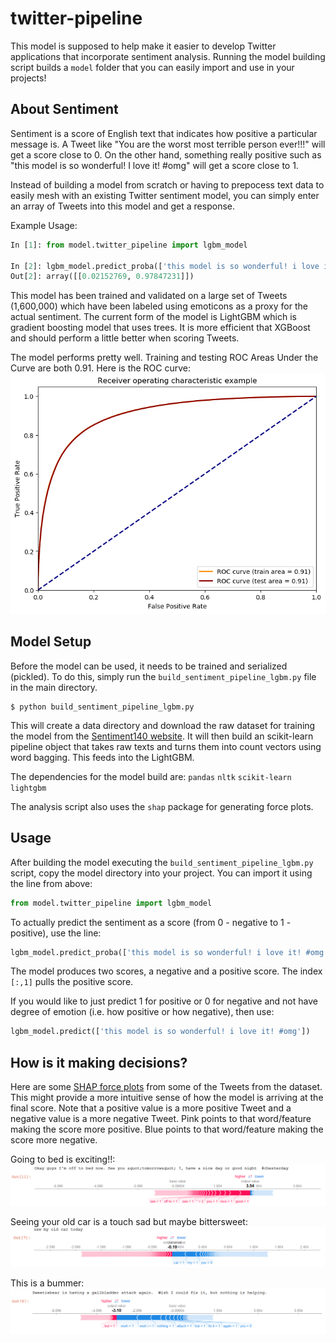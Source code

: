 # twitter-pipeline
This model is supposed to help make it easier to develop Twitter applications that incorporate sentiment analysis. Running the model building script builds a `model` folder that you can easily import and use in your projects!

## About Sentiment
Sentiment is a score of English text that indicates how positive a particular message is. A Tweet like "You are the worst most terrible person ever!!!" will get a score close to 0. On the other hand, something really positive such as "this model is so wonderful! I love it! #omg" will get a score close to 1. 

Instead of building a model from scratch or having to prepocess text data to easily mesh with an existing Twitter sentiment model, you can simply enter an array of Tweets into this model and get a response.

Example Usage:
```python
In [1]: from model.twitter_pipeline import lgbm_model

In [2]: lgbm_model.predict_proba(['this model is so wonderful! i love it! #omg'])
Out[2]: array([[0.02152769, 0.97847231]])
```

This model has been trained and validated on a large set of Tweets (1,600,000) which have been labeled using emoticons as a proxy for the actual sentiment. The current form of the model is LightGBM which is gradient boosting model that uses trees. It is more efficient that XGBoost and should perform a little better when scoring Tweets.

The model performs pretty well. Training and testing ROC Areas Under the Curve are both 0.91. Here is the ROC curve:
![](https://raw.githubusercontent.com/frongk/twitter-pipeline/master/figures/roc_curve.png)

## Model Setup
Before the model can be used, it needs to be trained and serialized (pickled). To do this, simply run the `build_sentiment_pipeline_lgbm.py` file in the main directory.
```
$ python build_sentiment_pipeline_lgbm.py
```
This will create a data directory and download the raw dataset for training the model from the [Sentiment140 website](http://help.sentiment140.com/for-students). It will then build an scikit-learn pipeline object that takes raw texts and turns them into count vectors using word bagging. This feeds into the LightGBM.


The dependencies for the model build are:
`pandas`
`nltk`
`scikit-learn`
`lightgbm`

The analysis script also uses the `shap` package for generating force plots. 

## Usage
After building the model executing the `build_sentiment_pipeline_lgbm.py` script, copy the model directory into your project. You can import it using the line from above:
```python
from model.twitter_pipeline import lgbm_model
```
To actually predict the sentiment as a score (from 0 - negative to 1 - positive), use the line:
```python
lgbm_model.predict_proba(['this model is so wonderful! i love it! #omg'])[:,1]
```
The model produces two scores, a negative and a positive score. The index `[:,1]` pulls the positive score.

If you would like to just predict 1 for positive or 0 for negative and not have degree of emotion (i.e. how positive or how negative), then use:
```python
lgbm_model.predict(['this model is so wonderful! i love it! #omg'])
```

## How is it making decisions?
Here are some [SHAP force plots](https://github.com/slundberg/shap) from some of the Tweets from the dataset. This might provide a more intuitive sense of how the model is arriving at the final score. Note that a positive value is a more positive Tweet and a negative value is a more negative Tweet. Pink points to that word/feature making the score more positive. Blue points to that word/feature making the score more negative. 

Going to bed is exciting!!:
![](https://raw.githubusercontent.com/frongk/twitter-pipeline/master/figures/force_positive.PNG)

Seeing your old car is a touch sad but maybe bittersweet:
![](https://raw.githubusercontent.com/frongk/twitter-pipeline/master/figures/force_neutral.PNG)

This is a bummer:
![](https://raw.githubusercontent.com/frongk/twitter-pipeline/master/figures/force_negative.PNG)
